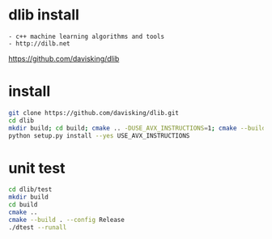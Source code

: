 dlib install
===
    - c++ machine learning algorithms and tools
    - http://dilb.net
https://github.com/davisking/dlib


install
===

```sh
git clone https://github.com/davisking/dlib.git
cd dlib
mkdir build; cd build; cmake .. -DUSE_AVX_INSTRUCTIONS=1; cmake --build .
python setup.py install --yes USE_AVX_INSTRUCTIONS


```


unit test
===

```sh
cd dlib/test
mkdir build
cd build
cmake ..
cmake --build . --config Release
./dtest --runall
```
